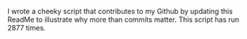 I wrote a cheeky script that contributes to my Github by updating this ReadMe to illustrate why more than commits matter. This script has run 2877 times.